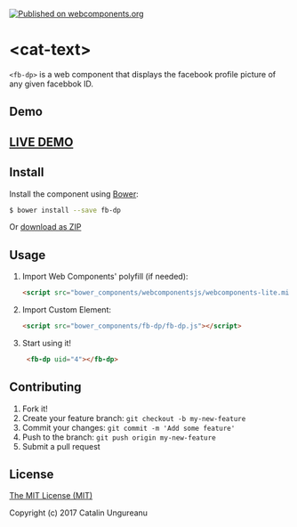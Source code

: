 [![Published on webcomponents.org](https://img.shields.io/badge/webcomponents.org-published-blue.svg)](https://www.webcomponents.org/element/the-catalin/cat-text)

# &lt;cat-text&gt;

`<fb-dp>` is a web component  that displays the facebook profile picture of any given facebbok ID.

## Demo

## [LIVE DEMO](https://rohithsathya.github.io/Web-Components/example.html)

## Install

Install the component using [Bower](http://bower.io/):

```sh
$ bower install --save fb-dp
```

Or [download as ZIP](https://github.com/rohithsathya/Web-Components/archive/master.zip)

## Usage

1. Import Web Components' polyfill (if needed):

    ```html
    <script src="bower_components/webcomponentsjs/webcomponents-lite.min.js"></script>
    ```

2. Import Custom Element:

    ```html
    <script src="bower_components/fb-dp/fb-dp.js"></script>
    ```

3. Start using it!

	```html
	 <fb-dp uid="4"></fb-dp>
	```

## Contributing

1. Fork it!
2. Create your feature branch: `git checkout -b my-new-feature`
3. Commit your changes: `git commit -m 'Add some feature'`
4. Push to the branch: `git push origin my-new-feature`
5. Submit a pull request

## License

[The MIT License (MIT)](https://opensource.org/licenses/MIT)

Copyright (c) 2017 Catalin Ungureanu